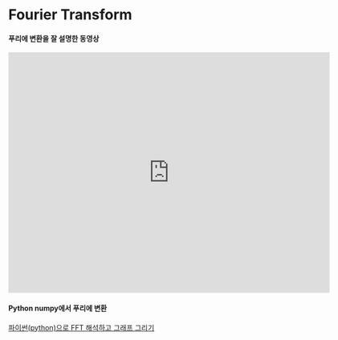 # Fourier Transform

#### 푸리에 변환을 잘 설명한 동영상

<iframe width="640" height="480" src="https://www.youtube.com/embed/spUNpyF58BY" frameborder="0" allow="accelerometer; autoplay; encrypted-media; gyroscope; picture-in-picture" allowfullscreen></iframe>

#### Python numpy에서 푸리에 변환

[파이썬(python)으로 FFT 해석하고 그래프 그리기](https://techreviewtips.blogspot.com/2017/11/05-02-fft.html)

